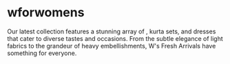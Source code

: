 # wforwomens
Our latest collection features a stunning array of , kurta sets, and dresses that cater to diverse tastes and occasions. From the subtle elegance of light fabrics to the grandeur of heavy embellishments, W's Fresh Arrivals have something for everyone.

